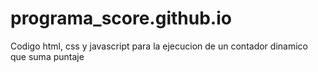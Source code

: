# programa_score.github.io
Codigo html, css y javascript para la ejecucion de un contador dinamico que suma puntaje
